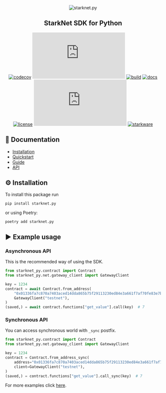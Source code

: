 <div align="center">
    <img src="https://raw.githubusercontent.com/software-mansion/starknet.py/master/graphic.png" alt="starknet.py"/>
</div>
<h2 align="center">StarkNet SDK for Python</h2>

<div align="center">

[![codecov](https://codecov.io/gh/software-mansion/starknet.py/branch/master/graph/badge.svg?token=3E54E8RYSL)](https://codecov.io/gh/software-mansion/starknet.py)
[![pypi](https://img.shields.io/pypi/v/starknet.py)](https://pypi.org/project/starknet.py/)
[![build](https://img.shields.io/github/workflow/status/software-mansion/starknet.py/format%20-%3E%20lint%20-%3E%20test)](https://github.com/software-mansion/starknet.py/actions)
[![docs](https://readthedocs.org/projects/starknetpy/badge/?version=latest)](https://starknetpy.readthedocs.io/en/latest/?badge=latest)
[![license](https://img.shields.io/badge/license-MIT-black)](https://github.com/software-mansion/starknet.py/blob/master/LICENSE.txt)
[![stars](https://img.shields.io/github/stars/software-mansion/starknet.py?color=yellow)](https://github.com/software-mansion/starknet.py/stargazers)
[![starkware](https://img.shields.io/badge/powered_by-StarkWare-navy)](https://starkware.co)

</div>

## 📘 Documentation
- [Installation](https://starknetpy.rtfd.io/en/latest/installation.html)
- [Quickstart](https://starknetpy.rtfd.io/en/latest/quickstart.html)
- [Guide](https://starknetpy.rtfd.io/en/latest/guide.html)
- [API](https://starknetpy.rtfd.io/en/latest/api.html)

## ⚙️ Installation
To install this package run

```
pip install starknet.py
```

or using Poetry:

```
poetry add starknet.py
```

## ▶️ Example usage
### Asynchronous API
This is the recommended way of using the SDK.

```python
from starknet_py.contract import Contract
from starknet_py.net.gateway_client import GatewayClient

key = 1234
contract = await Contract.from_address(
    "0x01336fa7c870a7403aced14dda865b75f29113230ed84e3a661f7af70fe83e7b",
    GatewayClient("testnet"),
)
(saved,) = await contract.functions["get_value"].call(key)  # 7
```

### Synchronous API
You can access synchronous world with `_sync` postfix.

```python
from starknet_py.contract import Contract
from starknet_py.net.gateway_client import GatewayClient

key = 1234
contract = Contract.from_address_sync(
    address="0x01336fa7c870a7403aced14dda865b75f29113230ed84e3a661f7af70fe83e7b",
    client=GatewayClient("testnet"),
)
(saved,) = contract.functions["get_value"].call_sync(key)  # 7
```

For more examples click [here](https://starknetpy.rtfd.io/en/latest/quickstart.html).
